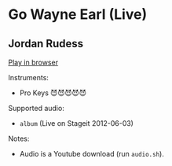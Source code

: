 # Go Wayne Earl \(Live\)

## Jordan Rudess


[Play in browser](http://pages.cs.wisc.edu/~tolly/customs/?title=go-wayne-earl&artist=jordan-rudess)

Instruments:

  * Pro Keys 😈😈😈😈😈

Supported audio:

  * `album` (Live on Stageit 2012\-06\-03)

Notes:

  * Audio is a Youtube download (run `audio.sh`).

